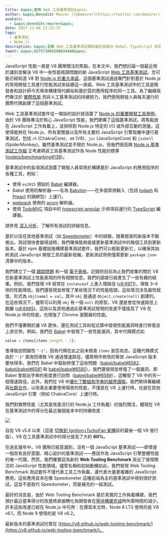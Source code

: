 ```yaml
---
title: &apos;宣佈 Web 工具基準測試&apos;
author: &apos;Benedikt Meurer ([@bmeurer](https://twitter.com/bmeurer)), JavaScript 性能專家&apos;
avatars:
  - &apos;benedikt-meurer&apos;
date: 2017-11-06 13:33:37
tags:
  - 基準測試
  - Node.js
description: &apos;全新 Web 工具基準測試幫助識別並解決 Babel、TypeScript 和其他實際項目中的 V8 性能瓶頸問題。&apos;
tweet: &apos;927572065598824448&apos;
---
```

JavaScript 性能一直是 V8 團隊關注的焦點，在本文中，我們想討論一個最近用於識別並解決 V8 中一些性能瓶頸問題的新 JavaScript [Web 工具基準測試](https://v8.github.io/web-tooling-benchmark)。您可能已經知道 V8 對 [Node.js 的重大承諾](/blog/v8-nodejs)，這個基準測試通過專門針對基於 Node.js 的常用開發工具進行性能測試來延續這一承諾。Web 工具基準測試中的工具是開發者和設計師今天用來構建現代網站和基於雲的應用程序的同一工具。為了繼續我們專注於 [實際性能](/blog/real-world-performance/) 而非人工基準測試的持續努力，我們使用開發人員每天運行的實際代碼創建了這個基準測試。

<!--truncate-->
Web 工具基準測試套件從一開始的設計就涵蓋了 [Node.js 的重要開發工具用例](https://github.com/nodejs/benchmarking/blob/master/docs/use_cases.md#web-developer-tooling)。由於 V8 團隊專注於核心 JavaScript 性能，我們建構了這個基準測試，將焦點放在 JavaScript 工作負載上，並排除對 Node.js 特定的 I/O 或外部互動的測量。這使得能夠在 Node.js、所有瀏覽器以及所有主要的 JavaScript 引擎殼層中運行基準測試，包括 `ch` (ChakraCore)、`d8` (V8)、`jsc` (JavaScriptCore) 和 `jsshell` (SpiderMonkey)。雖然基準測試並不限於 Node.js，但我們很高興 [Node.js 基準測試工作組](https://github.com/nodejs/benchmarking) 正考慮將該工具基準測試作為 Node 性能的標準 ([nodejs/benchmarking#138](https://github.com/nodejs/benchmarking/issues/138))。

基準測試中的各項測試涵蓋了開發人員常用於構建基於 JavaScript 的應用程序的各種工具，例如：

- 使用 `es2015` 預設的 [Babel](https://github.com/babel/babel) 編譯器。
- Babel 使用的解析器——名為 [Babylon](https://github.com/babel/babylon)——在多個常用輸入（包括 [lodash](https://lodash.com/) 和 [Preact](https://github.com/developit/preact) 的捆綁包）上運行。
- [webpack](http://webpack.js.org/) 使用的 [acorn](https://github.com/ternjs/acorn) 解析器。
- 使用 [TodoMVC](https://github.com/tastejs/todomvc) 項目中的 [typescript-angular](https://github.com/tastejs/todomvc/tree/master/examples/typescript-angular) 示例項目運行的 [TypeScript](http://www.typescriptlang.org/) 編譯器。

請參見 [深入分析](https://github.com/v8/web-tooling-benchmark/blob/master/docs/in-depth.md)，了解所有測試的詳細信息。

基於以往在其他基準測試（如 [Speedometer](http://browserbench.org/Speedometer)）中的經驗，隨著框架的新版本不斷推出，測試很快會變得過時，我們確保能夠直接更新基準測試中的每個工具到更新版本。基於 npm 基礎設施構建基準測試套件，我們可以輕鬆更新它，以確保其始終測試 JavaScript 開發工具的最新發展。更新測試用例僅需更新 `package.json` 清單中的版本。

我們建立了一個 [跟踪問題](http://crbug.com/v8/6936) 和一個 [電子表格](https://docs.google.com/spreadsheets/d/14XseWDyiJyxY8_wXkQpc7QCKRgMrUbD65sMaNvAdwXw)，記錄到目前為止我們收集的關於 V8 在新基準測試上性能表現的所有相關信息。我們的調查已經產生了一些有趣的結果。例如，我們發現 V8 經常在 `instanceof` 上進入慢路徑 ([v8:6971](http://crbug.com/v8/6971))，導致 3–4 倍的性能降低。我們還發現並修復了某些情況下的性能瓶頸，這些情況涉及屬性賦值，形式為 `obj[name] = val`，其中 `obj` 是通過 `Object.create(null)` 創建的。在這些情況下，儘管可以利用 `obj` 有一個 `null` 的原型，V8 還是會從快速路徑上脫離 ([v8:6985](http://crbug.com/v8/6985))。這些以及其他通過此基準測試發現的改進不僅提高了 V8 在 Node.js 中的性能，也增強了 Chrome 瀏覽器的性能。

我們不僅著眼於讓 V8 更快，還在測試工具和程式庫中發現性能漏洞時進行修復並上游合併。例如，我們在 [Babel](https://github.com/babel/babel) 中發現了一些性能漏洞，其中代碼模式如

```js
value = items[items.length - 1];
```

會導致訪問屬性 `"-1"`，因為代碼在此之前未檢查 `items` 是否為空。這種代碼模式由於 `"-1"` 查詢而導致 V8 通過慢速路徑，儘管稍作修改的等效 JavaScript 版本要快得多。我們在 Babel 中幫助修復了這些問題（[babel/babel#6582](https://github.com/babel/babel/pull/6582)、[babel/babel#6581](https://github.com/babel/babel/pull/6581) 和 [babel/babel#6580](https://github.com/babel/babel/pull/6580)）。我們還發現並修復了一個漏洞，即 Babel 會超出字串的長度進行訪問（[babel/babel#6589](https://github.com/babel/babel/pull/6589)），這觸發了 V8 中的另一個慢速路徑。此外，我們在 V8 中[優化了數組和字串的越界讀取](https://twitter.com/bmeurer/status/926357262318305280)。我們期待著繼續與[社群合作](https://twitter.com/rauchg/status/924349334346276864)，以改善此重要使用場景的性能，不僅是在 V8 上運行時，也是在其他 JavaScript 引擎（例如 ChakraCore）上運行時。

我們對實際性能（尤其是改進流行的 Node.js 工作負載）的強烈關注，體現在 V8 在基準測試中的得分在最近幾個版本中的持續改進：

![](/_img/web-tooling-benchmark/chart.svg)

自從 V8 v5.8 以來（這是 [切換到 Ignition+TurboFan 架構](/blog/launching-ignition-and-turbofan)前的最後一個 V8 發行版），V8 在工具基準測試中的得分提高了大約 **60%**。

在過去幾年中，V8 團隊已經意識到，沒有一個 JavaScript 基準測試——即使是一個具有良好意圖、精心設計的基準測試——應該作為 JavaScript 引擎整體性能的唯一代理。然而，我們確實認為新的 **Web Tooling Benchmark** 突出了值得關注的 JavaScript 性能領域。儘管名稱和初始動機如此，我們發現 Web Tooling Benchmark 測試套件不僅代表工具工作負載，還代表大量更複雜的 JavaScript 應用，這些應用並未在像 Speedometer 這種前端為主的基準測試中得到很好測試。這並不是取代 Speedometer，而是補充的一組測試。

最好的消息是，由於 Web Tooling Benchmark 基於真實的工作負載構建，我們預計最近基準得分的改進將直接轉化為開發者在[等待構建完成](https://xkcd.com/303/)時所需時間的減少。許多這些改進已經在 Node.js 中可用：在撰寫本文時，Node 8 LTS 使用的是 V8 v6.1，而 Node 9 使用的是 V8 v6.2。

最新版本的基準測試托管在 [https://v8.github.io/web-tooling-benchmark/](https://v8.github.io/web-tooling-benchmark/)。
